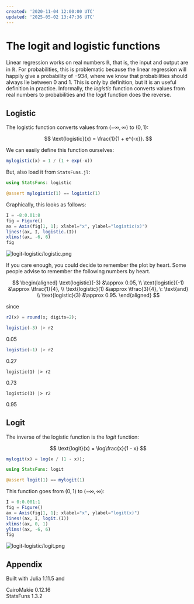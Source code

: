 ```yaml
---
created: '2020-11-04 12:00:00 UTC'
updated: '2025-05-02 13:47:36 UTC'
---
```


# The logit and logistic functions

Linear regression works on real numbers $\mathbb{R}$, that is, the input and output are in $\mathbb{R}$.
For probabilities, this is problematic because the linear regression will happily give a probability of $-934$, where we know that probabilities should always lie between $0$ and $1$.
This is only by definition, but it is an useful definition in practice.
Informally, the *logistic* function converts values from real numbers to probabilities and the *logit* function does the reverse.

## Logistic

The logistic function converts values from $(-\infty, \infty)$ to $(0, 1)$:

$$
\text{logistic}(x) = \frac{1}{1 + e^{-x}}.
$$

We can easily define this function ourselves:

```julia
mylogistic(x) = 1 / (1 + exp(-x))
```

But, also load it from `StatsFuns.jl`:

```julia
using StatsFuns: logistic
```

```julia
@assert mylogistic(1) == logistic(1)
```

Graphically, this looks as follows:

```julia
I = -8:0.01:8
fig = Figure()
ax = Axis(fig[1, 1]; xlabel="x", ylabel="logistic(x)")
lines!(ax, I, logistic.(I))
xlims!(ax, -6, 6)
fig
```

![logit-logistic/logistic.png](/files/9186c33ff062497a)

If you care enough, you could decide to remember the plot by heart.
Some people advise to remember the following numbers by heart.

$$
\begin{aligned}
\text{logistic}(-3) &\approx 0.05, \\
\text{logistic}(-1) &\approx \tfrac{1}{4}, \\
\text{logistic}(1) &\approx \tfrac{3}{4}, \: \text{and} \\
\text{logistic}(3) &\approx 0.95.
\end{aligned}
$$

since

```julia
r2(x) = round(x; digits=2);
```

```julia
logistic(-3) |> r2
```

0.05

```julia
logistic(-1) |> r2
```

0.27

```
logistic(1) |> r2
```

0.73

```
logistic(3) |> r2
```

0.95

## Logit

The inverse of the logistic function is the _logit_ function:

$$
\text{logit}(x) = \log\frac{x}{1 - x}
$$

```julia
mylogit(x) = log(x / (1 - x));
```

```julia
using StatsFuns: logit

@assert logit(1) == mylogit(1)
```

This function goes from $(0, 1)$ to $(-\infty, \infty)$:

```julia
I = 0:0.001:1
fig = Figure()
ax = Axis(fig[1, 1]; xlabel="x", ylabel="logit(x)")
lines!(ax, I, logit.(I))
xlims!(ax, 0, 1)
ylims!(ax, -6, 6)
fig
```

![logit-logistic/logit.png](/files/89fc6afb4b755edb)

## Appendix

Built with Julia 1.11.5 and

CairoMakie 0.12.16 \
StatsFuns 1.3.2

